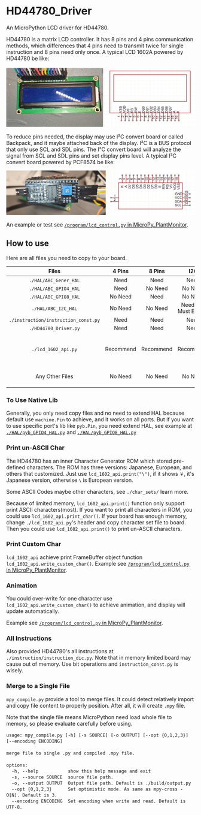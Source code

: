 # HD44780_Driver

An MicroPython LCD driver for HD44780. 

HD44780 is a matrix LCD controller. It has 8 pins and 4 pins communication methods, which differences that 4 pins 
need to transmit twice for single instruction and 8 pins need only once. A typical LCD 1602A powered by HD44780 be like:

![1602A LCD](./.doc/readme/1602A.jpg)

To reduce pins needed, the display may use I²C convert board or called Backpack, and it maybe attached back of the 
display. I²C is a BUS protocol that only use SCL and SDL pins. The I²C convert board will analyze the signal from 
SCL and SDL pins and set display pins level. A typical I²C convert board powered by PCF8574 be like:

![I²C convert board](./.doc/readme/I2C_board.jpg)

An example or test see [`/program/lcd_control.py` in MicroPy_PlantMonitor](https://github.com/gaobobo/MicroPy_PlantMonitor/blob/master/program/lcd_control.py).

## How to use

Here are all files you need to copy to your board.

|                Files                 |  4 Pins   |  8 Pins   |         I2C          | Note                                                                                                                                                                                                               |
|:------------------------------------:|:---------:|:---------:|:--------------------:|:-------------------------------------------------------------------------------------------------------------------------------------------------------------------------------------------------------------------|
|        `./HAL/ABC_Gener_HAL`         |   Need    |   Need    |         Need         |                                                                                                                                                                                                                    |
|        `./HAL/ABC_GPIO4_HAL`         |   Need    |  No Need  |       No Need        |                                                                                                                                                                                                                    |
|        `./HAL/ABC_GPIO8_HAL`         |  No Need  |   Need    |       No Need        |                                                                                                                                                                                                                    |
|         `./HAL/ABC_I2C_HAL`          |  No Need  |  No Need  | Need and Must Extend | See example at [./HAL/pcf8574_I2C_HAL.py](./HAL/pcf8574_I2C_HAL.py).                                                                                                                                               |
| `./instruction/instruction_const.py` |   Need    |   Need    |         Need         |                                                                                                                                                                                                                    |
|        `./HD44780_Driver.py`         |   Need    |   Need    |         Need         |                                                                                                                                                                                                                    |
|         `./lcd_1602_api.py`          | Recommend | Recommend |      Recommend       | Achieve common functions and print the FrameBuffer object. See example at [`/program/lcd_control.py` in MicroPy_PlantMonitor](https://github.com/gaobobo/MicroPy_PlantMonitor/blob/master/program/lcd_control.py). |
|           Any Other Files            |  No Need  |  No Need  |       No Need        | Not Required. Some files may have specific functions, see below.                                                                                                                                                   |

### To Use Native Lib

Generally, you only need copy files and no need to extend HAL because default use `machine.Pin` to achieve, and it 
works on all ports. But if you want to use specific port's lib like `pyb.Pin`, you need extend HAL, see example at 
[`./HAL/pyb_GPIO4_HAL.py`](./HAL/pyb_GPIO4_HAL.py) and [`./HAL/pyb_GPIO8_HAL.py`](./HAL/pyb_GPIO8_HAL.py) 


### Print un-ASCII Char

The HD44780 has an inner Character Generator ROM which stored pre-defined characters. The ROM has three versions: 
Japanese, European, and others that customized. Just use `lcd_1602_api.print("\")`, if it shows `￥`, it's Japanese 
version, otherwise `\` is European version.

Some ASCII Codes maybe other characters, see `./char_sets/` learn more.

Because of limited memory, `lcd_1602_api.print()` function only support print ASCII characters(most). If you want to 
print all characters in ROM, you could use `lcd_1602_api.print_char()`. If your board has enough memory, change 
`./lcd_1602_api.py`'s header and copy character set file to board. Then you could use `lcd_1602_api.print()` to print 
un-ASCII characters.

### Print Custom Char

`lcd_1602_api` achieve print FrameBuffer object function `lcd_1602_api.write_custom_char()`. Example see 
[`/program/lcd_control.py` in MicroPy_PlantMonitor](https://github.com/gaobobo/MicroPy_PlantMonitor/blob/master/program/lcd_control.py).

### Animation

You could over-write for one character use `lcd_1602_api.write_custom_char()` to achieve animation, and display will 
update automatically.

Example see 
[`/program/lcd_control.py` in MicroPy_PlantMonitor](https://github.com/gaobobo/MicroPy_PlantMonitor/blob/master/program/lcd_control.py).

### All Instructions

Also provided HD44780's all instructions at `./instruction/instruction_dic.py`. Note that in memory limited board may 
cause out of memory. Use bit operations and `instruction_const.py` is wisely.

### Merge to a Single File

`mpy_compile.py` provide a tool to merge files. It could detect relatively import and copy file content to properly 
position. After all, it will create `.mpy` file.

Note that the single file means MicroPython need load whole file to memory, so please evaluate carefully before using.

```
usage: mpy_compile.py [-h] [-s SOURCE] [-o OUTPUT] [--opt {0,1,2,3}] [--encoding ENCODING]

merge file to single .py and compiled .mpy file.

options:
  -h, --help           show this help message and exit
  -s, --source SOURCE  source file path.
  -o, --output OUTPUT  Output file path. Default is ./build/output.py
  --opt {0,1,2,3}      Set optimistic mode. As same as mpy-cross -O[N]. Default is 3.
  --encoding ENCODING  Set encoding when write and read. Default is UTF-8.
```